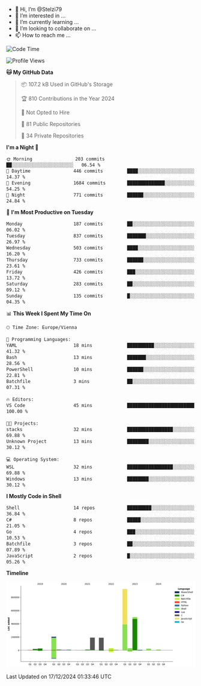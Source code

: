 - 👋 Hi, I’m @Stelzi79
- 👀 I’m interested in ...
- 🌱 I’m currently learning ...
- 💞️ I’m looking to collaborate on ...
- 📫 How to reach me ...

<!--START_SECTION:waka-->
![Code Time](http://img.shields.io/badge/Code%20Time-1%2C107%20hrs%2020%20mins-blue)

![Profile Views](http://img.shields.io/badge/Profile%20Views-0-blue)

**🐱 My GitHub Data** 

> 📦 107.2 kB Used in GitHub's Storage 
 > 
> 🏆 810 Contributions in the Year 2024
 > 
> 🚫 Not Opted to Hire
 > 
> 📜 81 Public Repositories 
 > 
> 🔑 34 Private Repositories 
 > 
**I'm a Night 🦉** 

```text
🌞 Morning                203 commits         ██░░░░░░░░░░░░░░░░░░░░░░░   06.54 % 
🌆 Daytime                446 commits         ████░░░░░░░░░░░░░░░░░░░░░   14.37 % 
🌃 Evening                1684 commits        ██████████████░░░░░░░░░░░   54.25 % 
🌙 Night                  771 commits         ██████░░░░░░░░░░░░░░░░░░░   24.84 % 
```
📅 **I'm Most Productive on Tuesday** 

```text
Monday                   187 commits         ██░░░░░░░░░░░░░░░░░░░░░░░   06.02 % 
Tuesday                  837 commits         ███████░░░░░░░░░░░░░░░░░░   26.97 % 
Wednesday                503 commits         ████░░░░░░░░░░░░░░░░░░░░░   16.20 % 
Thursday                 733 commits         ██████░░░░░░░░░░░░░░░░░░░   23.61 % 
Friday                   426 commits         ███░░░░░░░░░░░░░░░░░░░░░░   13.72 % 
Saturday                 283 commits         ██░░░░░░░░░░░░░░░░░░░░░░░   09.12 % 
Sunday                   135 commits         █░░░░░░░░░░░░░░░░░░░░░░░░   04.35 % 
```


📊 **This Week I Spent My Time On** 

```text
🕑︎ Time Zone: Europe/Vienna

💬 Programming Languages: 
YAML                     18 mins             ██████████░░░░░░░░░░░░░░░   41.32 % 
Bash                     13 mins             ███████░░░░░░░░░░░░░░░░░░   28.56 % 
PowerShell               10 mins             ██████░░░░░░░░░░░░░░░░░░░   22.81 % 
Batchfile                3 mins              ██░░░░░░░░░░░░░░░░░░░░░░░   07.31 % 

🔥 Editors: 
VS Code                  45 mins             █████████████████████████   100.00 % 

🐱‍💻 Projects: 
stacks                   32 mins             █████████████████░░░░░░░░   69.88 % 
Unknown Project          13 mins             ████████░░░░░░░░░░░░░░░░░   30.12 % 

💻 Operating System: 
WSL                      32 mins             █████████████████░░░░░░░░   69.88 % 
Windows                  13 mins             ████████░░░░░░░░░░░░░░░░░   30.12 % 
```

**I Mostly Code in Shell** 

```text
Shell                    14 repos            █████████░░░░░░░░░░░░░░░░   36.84 % 
C#                       8 repos             █████░░░░░░░░░░░░░░░░░░░░   21.05 % 
Go                       4 repos             ███░░░░░░░░░░░░░░░░░░░░░░   10.53 % 
Batchfile                3 repos             ██░░░░░░░░░░░░░░░░░░░░░░░   07.89 % 
JavaScript               2 repos             █░░░░░░░░░░░░░░░░░░░░░░░░   05.26 % 
```



**Timeline**

![Lines of Code chart](https://raw.githubusercontent.com/Stelzi79/Stelzi79/main/assets/bar_graph.png)


 Last Updated on 17/12/2024 01:33:46 UTC
<!--END_SECTION:waka-->

<!---
Stelzi79/Stelzi79 is a ✨ special ✨ repository because its `README.md` (this file) appears on your GitHub profile.
You can click the Preview link to take a look at your changes.
--->
